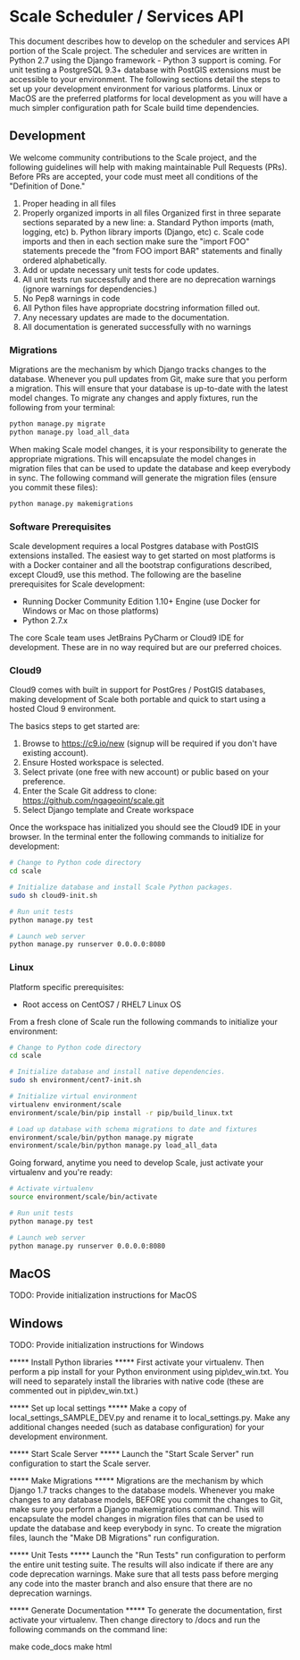 # Scale Scheduler / Services API

This document describes how to develop on the scheduler and services API portion of the Scale project. The scheduler and
services are written in Python 2.7 using the Django framework - Python 3 support is coming. For unit testing a
PostgreSQL 9.3+ database with PostGIS extensions must be accessible to your environment. The following sections detail
the steps to set up your development environment for various platforms. Linux or MacOS are the preferred platforms for
local development as you will have a much simpler configuration path for Scale build time dependencies.

## Development

We welcome community contributions to the Scale project, and the following guidelines will help with making maintainable
Pull Requests (PRs). Before PRs are accepted, your code must meet all conditions of the "Definition of Done."

1. Proper heading in all files
2. Properly organized imports in all files
	Organized first in three separate sections separated by a new line:
		a. Standard Python imports (math, logging, etc)
		b. Python library imports (Django, etc)
		c. Scale code imports
	and then in each section make sure the "import FOO" statements precede the
	"from FOO import BAR" statements and finally ordered alphabetically.
3. Add or update necessary unit tests for code updates.
4. All unit tests run successfully and there are no deprecation warnings (ignore
   warnings for dependencies.)
5. No Pep8 warnings in code
6. All Python files have appropriate docstring information filled out.
7. Any necessary updates are made to the documentation.
8. All documentation is generated successfully with no warnings

### Migrations

Migrations are the mechanism by which Django tracks changes to the database.
Whenever you pull updates from Git, make sure that you perform a migration. This will ensure that your database is
up-to-date with the latest model changes. To migrate any changes and apply fixtures, run the following from your
terminal:

```bash
python manage.py migrate
python manage.py load_all_data
```

When making Scale model changes, it is your responsibility to generate the appropriate migrations. This will encapsulate
the model changes in migration files that can be used to update the database and keep everybody in sync. The following
command will generate the migration files (ensure you commit these files):

```bash
python manage.py makemigrations
```

### Software Prerequisites

Scale development requires a local Postgres database with PostGIS extensions installed. The easiest way to get started
on most platforms is with a Docker container and all the bootstrap configurations described, except Cloud9, use this
method. The following are the baseline prerequisites for Scale development:

- Running Docker Community Edition 1.10+ Engine (use Docker for Windows or Mac on those platforms)
- Python 2.7.x

The core Scale team uses JetBrains PyCharm or Cloud9 IDE for development. These are in no way required but are
our preferred choices.

### Cloud9

Cloud9 comes with built in support for PostGres / PostGIS databases, making development of Scale both portable and
quick to start using a hosted Cloud 9 environment.

The basics steps to get started are:

1. Browse to https://c9.io/new (signup will be required if you don't have existing account).
1. Ensure Hosted workspace is selected.
1. Select private (one free with new account) or public based on your preference.
1. Enter the Scale Git address to clone: https://github.com/ngageoint/scale.git
1. Select Django template and Create workspace

Once the workspace has initialized you should see the Cloud9 IDE in your browser. In the terminal enter the following
commands to initialize for development:

```bash
# Change to Python code directory
cd scale

# Initialize database and install Scale Python packages.
sudo sh cloud9-init.sh

# Run unit tests
python manage.py test

# Launch web server
python manage.py runserver 0.0.0.0:8080
```

### Linux

Platform specific prerequisites:
- Root access on CentOS7 / RHEL7 Linux OS

From a fresh clone of Scale run the following commands to initialize your environment:

```bash
# Change to Python code directory
cd scale

# Initialize database and install native dependencies.
sudo sh environment/cent7-init.sh

# Initialize virtual environment
virtualenv environment/scale
environment/scale/bin/pip install -r pip/build_linux.txt

# Load up database with schema migrations to date and fixtures
environment/scale/bin/python manage.py migrate
environment/scale/bin/python manage.py load_all_data
```
Going forward, anytime you need to develop Scale, just activate your virtualenv and you're ready:

```bash
# Activate virtualenv
source environment/scale/bin/activate

# Run unit tests
python manage.py test

# Launch web server
python manage.py runserver 0.0.0.0:8080
```

## MacOS

TODO: Provide initialization instructions for MacOS

## Windows

TODO: Provide initialization instructions for Windows


***** Install Python libraries *****
First activate your virtualenv. Then perform a pip install for your Python
environment using pip\dev_win.txt. You will need to separately install the
libraries with native code (these are commented out in pip\dev_win.txt.)

***** Set up local settings *****
Make a copy of local_settings_SAMPLE_DEV.py and rename it to local_settings.py.
Make any additional changes needed (such as database configuration) for your
development environment.

***** Start Scale Server *****
Launch the "Start Scale Server" run configuration to start the Scale server.

***** Make Migrations *****
Migrations are the mechanism by which Django 1.7 tracks changes to the database
models. Whenever you make changes to any database models, BEFORE you commit the
changes to Git, make sure you perform a Django makemigrations command. This
will encapsulate the model changes in migration files that can be used to
update the database and keep everybody in sync. To create the migration files,
launch the "Make DB Migrations" run configuration.

***** Unit Tests *****
Launch the "Run Tests" run configuration to perform the entire unit testing
suite. The results will also indicate if there are any code deprecation
warnings. Make sure that all tests pass before merging any code into the master
branch and also ensure that there are no deprecation warnings.

***** Generate Documentation *****
To generate the documentation, first activate your virtualenv. Then change
directory to /docs and run the following commands on the command line:

make code_docs
make html

